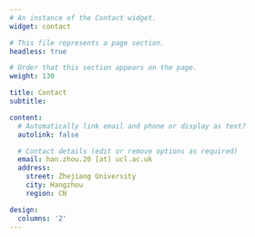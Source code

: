 ```yaml
---
# An instance of the Contact widget.
widget: contact

# This file represents a page section.
headless: true

# Order that this section appears on the page.
weight: 130

title: Contact
subtitle:

content:
  # Automatically link email and phone or display as text?
  autolink: false

  # Contact details (edit or remove options as required)
  email: han.zhou.20 [at] ucl.ac.uk
  address:
    street: Zhejiang University
    city: Hangzhou
    region: CN

design:
  columns: '2'
---
```

